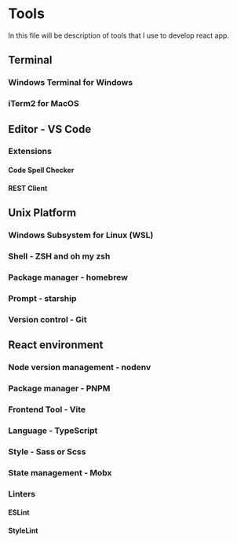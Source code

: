 # Tools

In this file will be description of tools that I use to develop react app.

## Terminal

### Windows Terminal for Windows

### iTerm2 for MacOS

## Editor - VS Code

### Extensions

#### Code Spell Checker

#### REST Client

## Unix Platform

### Windows Subsystem for Linux (WSL)

### Shell - ZSH and oh my zsh

### Package manager - homebrew

### Prompt - starship

### Version control - Git

## React environment

### Node version management - nodenv

### Package manager - PNPM

### Frontend Tool - Vite

### Language - TypeScript

### Style - Sass or Scss

### State management - Mobx

### Linters

#### ESLint

#### StyleLint
